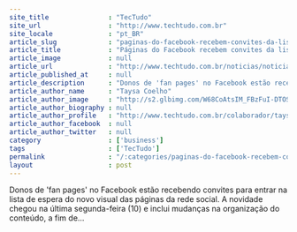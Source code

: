 ```yaml
---
site_title               : "TecTudo"
site_url                 : "http://www.techtudo.com.br"
site_locale              : "pt_BR"
article_slug             : "paginas-do-facebook-recebem-convites-da-lista-de-espera-do-novo-visual"
article_title            : "Páginas do Facebook recebem convites da lista de espera do novo visual"
article_image            : null
article_url              : "http://www.techtudo.com.br/noticias/noticia/2014/03/paginas-do-facebook-recebem-convites-da-lista-de-espera-do-novo-visual.html"
article_published_at     : null
article_description      : "Donos de 'fan pages' no Facebook estão recebendo convites para entrar na lista de espera do novo visual das páginas da rede social. A novidade chegou na última segunda-feira (10) e inclui mudanças na organização do conteúdo, a fim de..."
article_author_name      : "Taysa Coelho"
article_author_image     : "http://s2.glbimg.com/W68CoAtsIM_FBzFuI-DTOSdCl-o=/30x30/s2.glbimg.com/Vevf4ZMjZlhKGpW4SHlg8Jf7Ogc=/0x0:775x775/140x140/s.glbimg.com/po/tt2/f/original/2014/07/09/taysa_2.jpg"
article_author_biography : null
article_author_profile   : "http://www.techtudo.com.br/colaborador/taysa-coelho.html"
article_author_facebook  : null
article_author_twitter   : null
category                 : ['business']
tags                     : ['TecTudo']
permalink                : "/:categories/paginas-do-facebook-recebem-convites-da-lista-de-espera-do-novo-visual/"
layout                   : post
---
```


Donos de 'fan pages' no Facebook estão recebendo convites para entrar na lista de espera do novo visual das páginas da rede social. A novidade chegou na última segunda-feira (10) e inclui mudanças na organização do conteúdo, a fim de...
